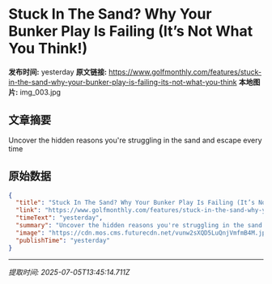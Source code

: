 # Stuck In The Sand? Why Your Bunker Play Is Failing (It’s Not What You Think!)

**发布时间:** yesterday
**原文链接:** https://www.golfmonthly.com/features/stuck-in-the-sand-why-your-bunker-play-is-failing-its-not-what-you-think
**本地图片:** img_003.jpg

## 文章摘要

Uncover the hidden reasons you're struggling in the sand and escape every time

## 原始数据

```json
{
  "title": "Stuck In The Sand? Why Your Bunker Play Is Failing (It’s Not What You Think!)",
  "link": "https://www.golfmonthly.com/features/stuck-in-the-sand-why-your-bunker-play-is-failing-its-not-what-you-think",
  "timeText": "yesterday",
  "summary": "Uncover the hidden reasons you're struggling in the sand and escape every time",
  "image": "https://cdn.mos.cms.futurecdn.net/vunw2sXQD5LuQnjVmfmB4M.jpg",
  "publishTime": "yesterday"
}
```

---
*提取时间: 2025-07-05T13:45:14.711Z*
